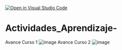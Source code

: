 [![Open in Visual Studio Code](https://classroom.github.com/assets/open-in-vscode-c66648af7eb3fe8bc4f294546bfd86ef473780cde1dea487d3c4ff354943c9ae.svg)](https://classroom.github.com/online_ide?assignment_repo_id=8478670&assignment_repo_type=AssignmentRepo)
# Actividades_Aprendizaje-
Avance Curso 1
![image](https://user-images.githubusercontent.com/105187589/192704995-b0e8c4cb-3a69-459e-9431-e5609c23d709.png)
Avance Curso 2
![image](https://user-images.githubusercontent.com/105187589/197373577-a6a0f3dd-847a-4fac-bdf6-80bfaaade2f9.png)



